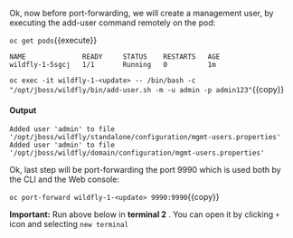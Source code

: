 Ok, now before port-forwarding, we will create a management user, by executing the add-user command remotely on the pod:

`oc get pods`{{execute}}

```
NAME              READY     STATUS    RESTARTS   AGE
wildfly-1-5sgcj   1/1       Running   0          1m
```

`oc exec -it wildfly-1-<update> -- /bin/bash -c "/opt/jboss/wildfly/bin/add-user.sh -m -u admin -p admin123"`{{copy}}

#### Output

```
Added user 'admin' to file '/opt/jboss/wildfly/standalone/configuration/mgmt-users.properties'
Added user 'admin' to file '/opt/jboss/wildfly/domain/configuration/mgmt-users.properties'
```

Ok, last step will be port-forwarding the port 9990 which is used both by the CLI and the Web console:

`oc port-forward wildfly-1-<update> 9990:9990`{{copy}}

**Important:** Run above below in **terminal 2** . You can open it by clicking `+` icon and selecting `new terminal`

